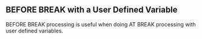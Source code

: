 ## BEFORE BREAK with a User Defined Variable

BEFORE BREAK processing is useful when doing AT BREAK processing with user defined variables.